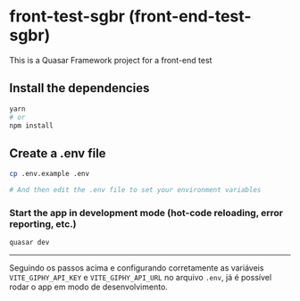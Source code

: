 # front-test-sgbr (front-end-test-sgbr)

This is a Quasar Framework project for a front-end test

## Install the dependencies

```bash
yarn
# or
npm install
```

## Create a .env file

```bash
cp .env.example .env

# And then edit the .env file to set your environment variables
```

### Start the app in development mode (hot-code reloading, error reporting, etc.)

```bash
quasar dev
```

---

Seguindo os passos acima e configurando corretamente as variáveis `VITE_GIPHY_API_KEY` e `VITE_GIPHY_API_URL` no arquivo `.env`, já é possível rodar o app em modo de desenvolvimento.

